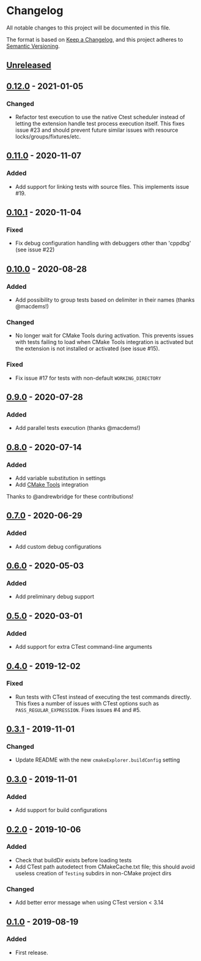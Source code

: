 # Changelog

All notable changes to this project will be documented in this file.

The format is based on [Keep a Changelog](https://keepachangelog.com/en/1.0.0/),
and this project adheres to [Semantic Versioning](https://semver.org/spec/v2.0.0.html).

## [Unreleased]

## [0.12.0] - 2021-01-05

### Changed

- Refactor test execution to use the native Ctest scheduler instead of letting
  the extension handle test process execution itself. This fixes issue #23 and
  should prevent future similar issues with resource locks/groups/fixtures/etc.

## [0.11.0] - 2020-11-07

### Added

- Add support for linking tests with source files. This implements issue #19.

## [0.10.1] - 2020-11-04

### Fixed

- Fix debug configuration handling with debuggers other than 'cppdbg' (see issue
  #22)

## [0.10.0] - 2020-08-28

### Added

- Add possibility to group tests based on delimiter in their names (thanks
  @macdems!)

### Changed

- No longer wait for CMake Tools during activation. This prevents issues with
  tests failing to load when CMake Tools integration is activated but the
  extension is not installed or activated (see issue #15).

### Fixed

- Fix issue #17 for tests with non-default `WORKING_DIRECTORY`

## [0.9.0] - 2020-07-28

### Added

- Add parallel tests execution (thanks @macdems!)

## [0.8.0] - 2020-07-14

### Added

- Add variable substitution in settings
- Add [CMake Tools](https://marketplace.visualstudio.com/items?itemName=ms-vscode.cmake-tools) integration

Thanks to @andrewbridge for these contributions!

## [0.7.0] - 2020-06-29

### Added

- Add custom debug configurations

## [0.6.0] - 2020-05-03

### Added

- Add preliminary debug support

## [0.5.0] - 2020-03-01

### Added

- Add support for extra CTest command-line arguments

## [0.4.0] - 2019-12-02

### Fixed

- Run tests with CTest instead of executing the test commands directly. This fixes a number of issues with CTest options such as `PASS_REGULAR_EXPRESSION`. Fixes issues #4 and #5.

## [0.3.1] - 2019-11-01

### Changed

- Update README with the new `cmakeExplorer.buildConfig` setting

## [0.3.0] - 2019-11-01

### Added

- Add support for build configurations

## [0.2.0] - 2019-10-06

### Added

- Check that buildDir exists before loading tests
- Add CTest path autodetect from CMakeCache.txt file; this should avoid useless creation of `Testing` subdirs in non-CMake project dirs

### Changed

- Add better error message when using CTest version < 3.14

## [0.1.0] - 2019-08-19

### Added

- First release.

[unreleased]: https://github.com/fredericbonnet/cmake-test-explorer/compare/v0.12.0...HEAD
[0.12.0]: https://github.com/fredericbonnet/cmake-test-explorer/compare/v0.11.0...v0.12.0
[0.11.0]: https://github.com/fredericbonnet/cmake-test-explorer/compare/v0.10.1...v0.11.0
[0.10.1]: https://github.com/fredericbonnet/cmake-test-explorer/compare/v0.10.0...v0.10.1
[0.10.0]: https://github.com/fredericbonnet/cmake-test-explorer/compare/v0.9.0...v0.10.0
[0.9.0]: https://github.com/fredericbonnet/cmake-test-explorer/compare/v0.8.0...v0.9.0
[0.8.0]: https://github.com/fredericbonnet/cmake-test-explorer/compare/v0.7.0...v0.8.0
[0.7.0]: https://github.com/fredericbonnet/cmake-test-explorer/compare/v0.6.0...v0.7.0
[0.6.0]: https://github.com/fredericbonnet/cmake-test-explorer/compare/v0.5.0...v0.6.0
[0.5.0]: https://github.com/fredericbonnet/cmake-test-explorer/compare/v0.4.0...v0.5.0
[0.4.0]: https://github.com/fredericbonnet/cmake-test-explorer/compare/v0.3.1...v0.4.0
[0.3.1]: https://github.com/fredericbonnet/cmake-test-explorer/compare/v0.3.0...v0.3.1
[0.3.0]: https://github.com/fredericbonnet/cmake-test-explorer/compare/v0.2.0...v0.3.0
[0.2.0]: https://github.com/fredericbonnet/cmake-test-explorer/compare/v0.1.0...v0.2.0
[0.1.0]: https://github.com/fredericbonnet/cmake-test-explorer/releases/tag/v0.1.0
